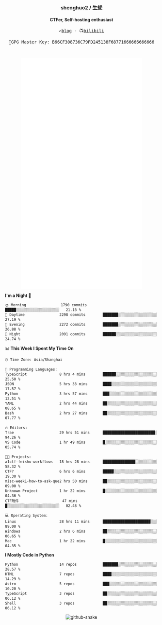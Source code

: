 <h3 align="center"> shenghuo2 / 生蚝 </h3>
<h4 align="center" >CTFer, Self-hosting enthusiast</h3>


<p align="center">
  <samp>
    ✍️<a href="https://blog.shenghuo2.top/">blog</a> -
    📺<a href="https://space.bilibili.com/85894935">bilibili</a>
  </samp>
</p>
<p align="center">
  <samp>
     🔐GPG Master Key: <a align="center" href="https://github.com/shenghuo2.gpg">B66CF308736C79FD245138F68771666666666666</a>
  </samp>
</p>
<br>
<p align="center">
  <a href="https://github.com/shenghuo2">
    <img width="400" align="top" src="https://github.com/shenghuo2/shenghuo2/blob/main/metrics.left.svg" />
  </a>
  <a href="https://github.com/shenghuo2">
    <img width="400" align="top" src="https://github.com/shenghuo2/shenghuo2/blob/main/metrics.right.svg" />
  </a>
</p>


<!--START_SECTION:waka-->
**I'm a Night 🦉** 

```text
🌞 Morning                1790 commits        █████░░░░░░░░░░░░░░░░░░░░   21.18 % 
🌆 Daytime                2298 commits        ███████░░░░░░░░░░░░░░░░░░   27.19 % 
🌃 Evening                2272 commits        ███████░░░░░░░░░░░░░░░░░░   26.88 % 
🌙 Night                  2091 commits        ██████░░░░░░░░░░░░░░░░░░░   24.74 % 
```


📊 **This Week I Spent My Time On** 

```text
🕑︎ Time Zone: Asia/Shanghai

💬 Programming Languages: 
TypeScript               8 hrs 4 mins        ██████░░░░░░░░░░░░░░░░░░░   25.50 % 
JSON                     5 hrs 33 mins       ████░░░░░░░░░░░░░░░░░░░░░   17.57 % 
Python                   3 hrs 57 mins       ███░░░░░░░░░░░░░░░░░░░░░░   12.51 % 
YAML                     2 hrs 44 mins       ██░░░░░░░░░░░░░░░░░░░░░░░   08.65 % 
Bash                     2 hrs 27 mins       ██░░░░░░░░░░░░░░░░░░░░░░░   07.77 % 

🔥 Editors: 
Trae                     29 hrs 51 mins      ████████████████████████░   94.26 % 
VS Code                  1 hr 49 mins        █░░░░░░░░░░░░░░░░░░░░░░░░   05.74 % 

🐱‍💻 Projects: 
a1ctf-feishu-workflows   18 hrs 28 mins      ███████████████░░░░░░░░░░   58.32 % 
CTF?                     6 hrs 6 mins        █████░░░░░░░░░░░░░░░░░░░░   19.30 % 
misc-week1-how-to-ask-que2 hrs 50 mins       ██░░░░░░░░░░░░░░░░░░░░░░░   09.00 % 
Unknown Project          1 hr 22 mins        █░░░░░░░░░░░░░░░░░░░░░░░░   04.36 % 
CTF附件                    47 mins             █░░░░░░░░░░░░░░░░░░░░░░░░   02.48 % 

💻 Operating System: 
Linux                    28 hrs 11 mins      ██████████████████████░░░   89.00 % 
Windows                  2 hrs 6 mins        ██░░░░░░░░░░░░░░░░░░░░░░░   06.65 % 
Mac                      1 hr 22 mins        █░░░░░░░░░░░░░░░░░░░░░░░░   04.35 % 
```

**I Mostly Code in Python** 

```text
Python                   14 repos            ███████░░░░░░░░░░░░░░░░░░   28.57 % 
HTML                     7 repos             ████░░░░░░░░░░░░░░░░░░░░░   14.29 % 
Astro                    5 repos             ███░░░░░░░░░░░░░░░░░░░░░░   10.20 % 
TypeScript               3 repos             ██░░░░░░░░░░░░░░░░░░░░░░░   06.12 % 
Shell                    3 repos             ██░░░░░░░░░░░░░░░░░░░░░░░   06.12 % 
```




<!--END_SECTION:waka-->


<div align="center">
  <picture>
    <source media="(prefers-color-scheme: dark)" srcset="https://gist.githubusercontent.com/shenghuo2/bfce20b14ab0484cef03bae6e60e0b3a/raw/github-snake-dark.svg" />
    <source media="(prefers-color-scheme: light)" srcset="https://gist.githubusercontent.com/shenghuo2/bfce20b14ab0484cef03bae6e60e0b3a/raw/github-snake.svg" />
    <img alt="github-snake" src="https://gist.githubusercontent.com/shenghuo2/bfce20b14ab0484cef03bae6e60e0b3a/raw/github-snake.svg" />
  </picture>
</div>

<!--
**shenghuo2/shenghuo2** is a ✨ _special_ ✨ repository because its `README.md` (this file) appears on your GitHub profile.

Here are some ideas to get you started:

- 🔭 I’m currently working on ...
- 🌱 I’m currently learning ...
- 👯 I’m looking to collaborate on ...
- 🤔 I’m looking for help with ...
- 💬 Ask me about ...
- 📫 How to reach me: ...
- 😄 Pronouns: ...
- ⚡ Fun fact: ...
-->
